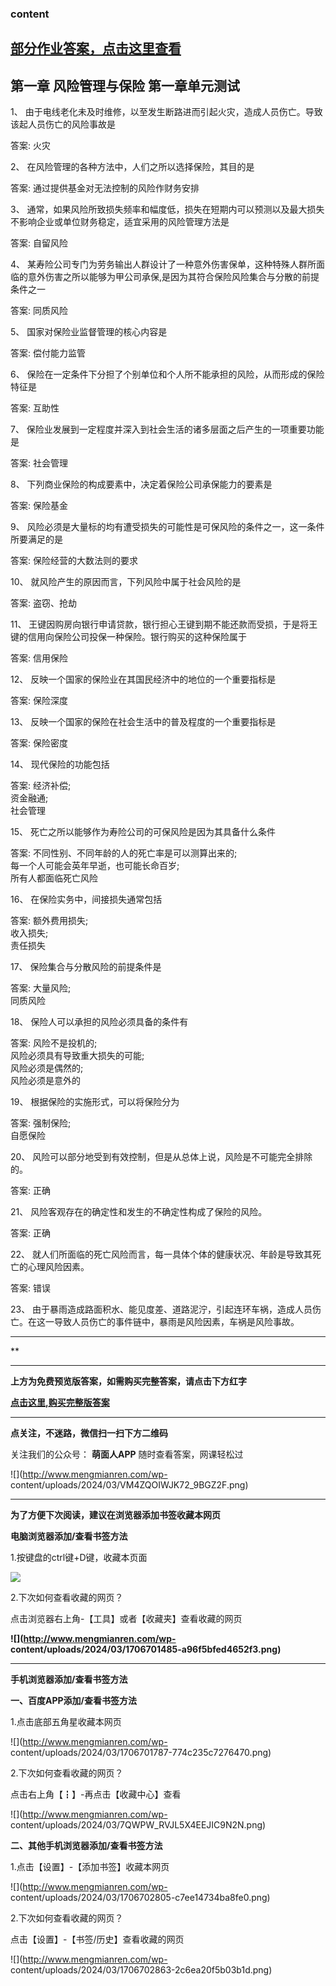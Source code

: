 ### content

## [部分作业答案，点击这里查看](http://mooc.mengmianren.com/mooc/338427.html)

## 第一章 风险管理与保险 第一章单元测试

1、 由于电线老化未及时维修，以至发生断路进而引起火灾，造成人员伤亡。导致该起人员伤亡的风险事故是

答案: 火灾  

2、 在风险管理的各种方法中，人们之所以选择保险，其目的是

答案: 通过提供基金对无法控制的风险作财务安排

3、 通常，如果风险所致损失频率和幅度低，损失在短期内可以预测以及最大损失不影响企业或单位财务稳定，适宜采用的风险管理方法是

答案: 自留风险

4、 某寿险公司专门为劳务输出人群设计了一种意外伤害保单，这种特殊人群所面临的意外伤害之所以能够为甲公司承保,是因为其符合保险风险集合与分散的前提条件之一

答案: 同质风险

5、 国家对保险业监督管理的核心内容是

答案: 偿付能力监管

6、 保险在一定条件下分担了个别单位和个人所不能承担的风险，从而形成的保险特征是

答案: 互助性

7、 保险业发展到一定程度并深入到社会生活的诸多层面之后产生的一项重要功能是

答案: 社会管理

8、 下列商业保险的构成要素中，决定着保险公司承保能力的要素是

答案: 保险基金

9、 风险必须是大量标的均有遭受损失的可能性是可保风险的条件之一，这一条件所要满足的是

答案: 保险经营的大数法则的要求

10、 就风险产生的原因而言，下列风险中属于社会风险的是

答案: 盗窃、抢劫

11、 王键因购房向银行申请贷款，银行担心王键到期不能还款而受损，于是将王键的信用向保险公司投保一种保险。银行购买的这种保险属于

答案: 信用保险

12、 反映一个国家的保险业在其国民经济中的地位的一个重要指标是

答案: 保险深度

13、 反映一个国家的保险在社会生活中的普及程度的一个重要指标是

答案: 保险密度

14、 现代保险的功能包括

答案: 经济补偿;  
资金融通;  
社会管理

15、 死亡之所以能够作为寿险公司的可保风险是因为其具备什么条件

答案: 不同性别、不同年龄的人的死亡率是可以测算出来的;  
每一个人可能会英年早逝，也可能长命百岁;  
所有人都面临死亡风险

16、 在保险实务中，间接损失通常包括

答案: 额外费用损失;  
收入损失;  
责任损失

17、 保险集合与分散风险的前提条件是

答案: 大量风险;  
同质风险

18、 保险人可以承担的风险必须具备的条件有

答案: 风险不是投机的;  
风险必须具有导致重大损失的可能;  
风险必须是偶然的;  
风险必须是意外的

19、 根据保险的实施形式，可以将保险分为

答案: 强制保险;  
自愿保险

20、 风险可以部分地受到有效控制，但是从总体上说，风险是不可能完全排除的。

答案: 正确

21、 风险客观存在的确定性和发生的不确定性构成了保险的风险。

答案: 正确

22、 就人们所面临的死亡风险而言，每一具体个体的健康状况、年龄是导致其死亡的心理风险因素。

答案: 错误

23、 由于暴雨造成路面积水、能见度差、道路泥泞，引起连环车祸，造成人员伤亡。在这一导致人员伤亡的事件链中，暴雨是风险因素，车祸是风险事故。

* * *

**

* * *

**上方为免费预览版答案，如需购买完整答案，请点击下方红字**

[**点击这里,购买完整版答案**](http://mooc.mengmianren.com/mooc/40364.html)

* * *

**点关注，不迷路，微信扫一扫下方二维码**

关注我们的公众号： **萌面人APP** 随时查看答案，网课轻松过

![](http://www.mengmianren.com/wp-
content/uploads/2024/03/VM4ZQOIWJK72_9BGZ2F.png)

* * *

**为了方便下次阅读，建议在浏览器添加书签收藏本网页**

**电脑浏览器添加/查看书签方法**

1.按键盘的ctrl键+D键，收藏本页面

![](http://www.mengmianren.com/wp-content/uploads/2024/03/AF9T_JKKHAJN.png)

2.下次如何查看收藏的网页？

点击浏览器右上角-【工具】或者【收藏夹】查看收藏的网页

**![](http://www.mengmianren.com/wp-
content/uploads/2024/03/1706701485-a96f5bfed4652f3.png)**

* * *

**手机浏览器添加/查看书签方法**

**一、百度APP添加/查看书签方法**

1.点击底部五角星收藏本网页

![](http://www.mengmianren.com/wp-
content/uploads/2024/03/1706701787-774c235c7276470.png)

2.下次如何查看收藏的网页？

点击右上角【┇】-再点击【收藏中心】查看

![](http://www.mengmianren.com/wp-
content/uploads/2024/03/7QWPW_RVJL5X4EEJIC9N2N.png)

**二、其他手机浏览器添加/查看书签方法**

1.点击【设置】-【添加书签】收藏本网页

![](http://www.mengmianren.com/wp-
content/uploads/2024/03/1706702805-c7ee14734ba8fe0.png)

2.下次如何查看收藏的网页？

点击【设置】-【书签/历史】查看收藏的网页

![](http://www.mengmianren.com/wp-
content/uploads/2024/03/1706702863-2c6ea20f5b03b1d.png)

